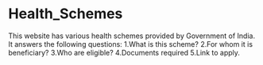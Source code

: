# Health_Schemes
This website has various health schemes provided by Government of India.
It answers the following questions:
1.What is this scheme?
2.For whom it is beneficiary?
3.Who are eligible?
4.Documents required
5.Link to apply.
